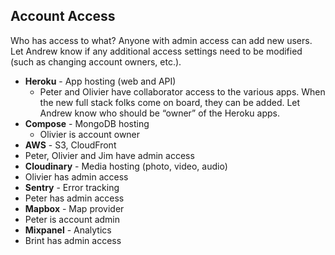 ## Account Access
Who has access to what? Anyone with admin access can add new users. Let Andrew know if any additional access settings need to be modified (such as changing account owners, etc.).

- **Heroku** - App hosting (web and API)
  - Peter and Olivier have collaborator access to the various apps. When the new full stack folks come on board, they can be added. Let Andrew know who should be “owner” of the Heroku apps.
- **Compose** - MongoDB hosting
  - Olivier is account owner
- **AWS** - S3, CloudFront
 - Peter, Olivier and Jim have admin access
- **Cloudinary** - Media hosting (photo, video, audio)
 - Olivier has admin access
- **Sentry** - Error tracking
 - Peter has admin access
- **Mapbox** - Map provider
 - Peter is account admin
- **Mixpanel** - Analytics
 - Brint has admin access
